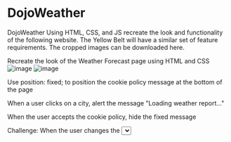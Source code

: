 # DojoWeather
DojoWeather
Using HTML, CSS, and JS recreate the look and functionality of the following website. The Yellow Belt will have a similar set of feature requirements. The cropped images can be downloaded here.


Recreate the look of the Weather Forecast page using HTML and CSS
![image](https://user-images.githubusercontent.com/88631496/177432348-00d40712-947a-4b2f-b595-a736bc072ccd.png)
![image](https://user-images.githubusercontent.com/88631496/177432394-e46385fa-8017-4f28-a4f6-a0dbac02ecbf.png)

Use position: fixed; to position the cookie policy message at the bottom of the page

When a user clicks on a city, alert the message "Loading weather report..."

When the user accepts the cookie policy, hide the fixed message

Challenge: When the user changes the <select> convert the temperatures from Celsius to Fahrenheit
